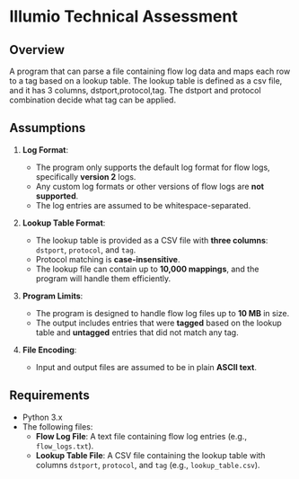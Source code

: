 # Illumio Technical Assessment

## Overview

A program that can parse a file containing flow log data and maps each row to a tag based on a lookup table. The lookup table is defined as a csv file, and it has 3 columns, dstport,protocol,tag.   The dstport and protocol combination decide what tag can be applied.

## Assumptions

1. **Log Format**: 
   - The program only supports the default log format for flow logs, specifically **version 2** logs.
   - Any custom log formats or other versions of flow logs are **not supported**.
   - The log entries are assumed to be whitespace-separated.

2. **Lookup Table Format**: 
   - The lookup table is provided as a CSV file with **three columns**: `dstport`, `protocol`, and `tag`.
   - Protocol matching is **case-insensitive**.
   - The lookup file can contain up to **10,000 mappings**, and the program will handle them efficiently.

3. **Program Limits**:
   - The program is designed to handle flow log files up to **10 MB** in size.
   - The output includes entries that were **tagged** based on the lookup table and **untagged** entries that did not match any tag.

4. **File Encoding**:
   - Input and output files are assumed to be in plain **ASCII text**.

## Requirements

- Python 3.x
- The following files:
  - **Flow Log File**: A text file containing flow log entries (e.g., `flow_logs.txt`).
  - **Lookup Table File**: A CSV file containing the lookup table with columns `dstport`, `protocol`, and `tag` (e.g., `lookup_table.csv`).


